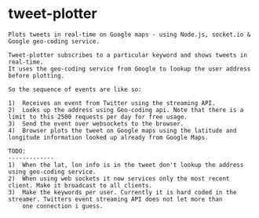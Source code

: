 tweet-plotter
=============

    Plots tweets in real-time on Google maps - using Node.js, socket.io & Google geo-coding service.

    Tweet-plotter subscribes to a particular keyword and shows tweets in real-time. 
    It uses the geo-coding service from Google to lookup the user address before plotting. 

    So the sequence of events are like so: 

    1)  Receives an event from Twitter using the streaming API.
    2)  Looks up the address using Geo-coding api. Note that there is a limit to this 2500 requests per day for free usage.
    3)  Send the event over websockets to the browser. 
    4)  Browser plots the tweet on Google maps using the latitude and longitude information looked up already from Google Maps.

    TODO:
    -------------
    1)  When the lat, lon info is in the tweet don't lookup the address using geo-coding service.
    2)  When using web sockets it now services only the most recent client. Make it broadcast to all clients.
    3)  Make the keywords per user. Currently it is hard coded in the streamer. Twitters event streaming API does not let more than 
        one connection i guess. 
    
